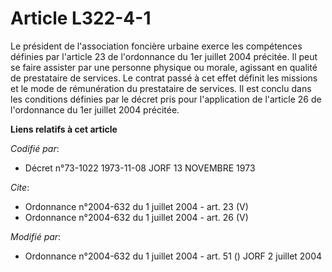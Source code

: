# Article L322-4-1

Le président de l'association foncière urbaine exerce les compétences définies par l'article 23 de l'ordonnance du 1er
juillet 2004 précitée. Il peut se faire assister par une personne physique ou morale, agissant en qualité de prestataire de
services. Le contrat passé à cet effet définit les missions et le mode de rémunération du prestataire de services. Il est
conclu dans les conditions définies par le décret pris pour l'application de l'article 26 de l'ordonnance du 1er juillet 2004
précitée.

**Liens relatifs à cet article**

_Codifié par_:

  - Décret n°73-1022 1973-11-08 JORF 13 NOVEMBRE 1973

_Cite_:

  - Ordonnance n°2004-632 du 1 juillet 2004 - art. 23 (V)
  - Ordonnance n°2004-632 du 1 juillet 2004 - art. 26 (V)

_Modifié par_:

  - Ordonnance n°2004-632 du 1 juillet 2004 - art. 51 () JORF 2 juillet 2004
